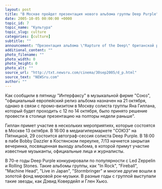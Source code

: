 ```yaml
---
layout: post
title: "В Москве пройдет презентация нового альбома группы Deep Purple"
date: 2005-10-05 00:00:00 +0000
topic_id: 7
topic_name: "Культура"
topic_slug: culture
categories: [culture]
subtitle: ""
announcement: "Презентация альбома \"Rаpture of the Deep\" британской рок-группы Deep Purplе пройдет в Москве 13 октября."
additional_content: ""
photo_filename: ""
photo_width: 0
photo_height: 0
photo_alt: ""
source_url: "http://txt.newsru.com/cinema/30sep2005/d_p.html"
source_text: "NEWSru.com"
author: ""
---
```

Как сообщили в пятницу "Интерфаксу" в музыкальной фирме "Союз", "официальный европейский релиз альбома назначен на 21 октября, однако в связи с промо-визитом в Москву солиста группы Яна Гиллана, который будет проходить с 12 по 14 октября, было принято решение провести в столице презентацию на полторы недели раньше".

Гиллан примет участие в нескольких мероприятиях, которые состоятся в Москве 13 октября. В 16:00 в медиагипермаркете "СОЮЗ" на Пятницкой, 29 состоится автограф-сессия солиста Dеер Рurple. В 18:00 в пабе Bobby Dazzler в Костянском переулке, 7/13 начнется закрытая вечеринка, посвященная выходу альбома, в которой примут участие известные музыканты, официальные лица и журналисты.

В 70-е годы Deep Purple конкурировали по популярности с Led Zeppelin и Rolling Stones. Такие альбомы группы, как "In Rock", "Fireball", "Machine Head", "Live in Japan", "Stormbringer" и многие другие вошли в золотой фонд мировой рок-музыки. В разные годы с группой выступали такие звезды, как Дэвид Ковердейл и Глен Хьюз.
